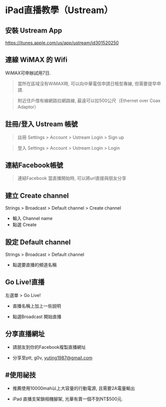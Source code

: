 iPad直播教學（Ustream）
===

## 安裝 Ustream App

https://itunes.apple.com/us/app/ustream/id301520250

## 連線 WiMAX 的 Wifi

WiMAX可申辦試用7日.

> 當所在區域沒有WiMAX時, 可以向中華電信申請日租型專線, 但需要提早申請.

> 附近住戶借有線網路拉網路線, 最遠可以拉500公尺（Ethernet over Coax Adaptor）

## 註冊/登入 Ustream 帳號

> 註冊 Settings > Account > Ustream Login > Sign up

> 登入 Settings > Account > Ustream Login > Login

## 連結Facebook帳號

> 連結Facebook 當直播開始時, 可以將url直接與朋友分享

## 建立 Create channel

Strings > Broadcast > Default channel > Create channel

 - 輸入 Channel name
 - 點選 Create

## 設定 Default channel

Strings > Broadcast > Default channel

- 點選要直播的頻道名稱

## Go Live!直播

左選單 > Go Live!

- 直播名稱上加上一些說明

- 點選Broadcast 開始直播

## 分享直播網址

- 請朋友到你的Facebook複製直播網址

- 分享至ptt, g0v, yuting1987@gmail.com

## #使用祕技

- 推薦使用10000mah以上大容量的行動電源, 且需要2A電量輸出

- iPad 直播支架鎖相機腳架, 光華有賣一個不到NT$500元.
